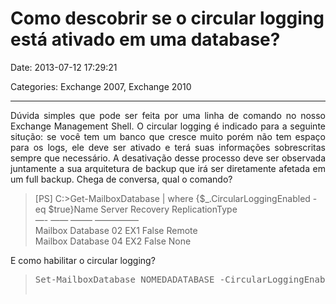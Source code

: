 # Como descobrir se o circular logging está ativado em uma database?

Date: 2013-07-12 17:29:21

Categories: Exchange 2007, Exchange 2010

---

<p style="text-align: justify;">Dúvida simples que pode ser feita por uma linha de comando no nosso Exchange Management Shell. O circular logging é indicado para a seguinte situção: se você tem um banco que cresce muito porém não tem espaço para os logs, ele deve ser ativado e terá suas informações sobrescritas sempre que necessário. A desativação desse processo deve ser observada juntamente a sua arquitetura de backup que irá ser diretamente afetada em um full backup. Chega de conversa, qual o comando?</p>
<blockquote><p>[PS] C:&gt;Get-MailboxDatabase | where {$_.CircularLoggingEnabled -eq $true}Name Server Recovery ReplicationType<br />
&#8212;- &#8212;&#8212; &#8212;&#8212;&#8211; &#8212;&#8212;&#8212;&#8212;&#8212;<br />
Mailbox Database 02 EX1 False Remote<br />
Mailbox Database 04 EX2 False None</p></blockquote>
<p style="text-align: justify;">E como habilitar o circular logging?</p>
<blockquote>
<pre>Set-MailboxDatabase NOMEDADATABASE -CircularLoggingEnabled $true
</pre>
</blockquote>
